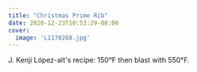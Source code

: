 ```yaml
---
title: "Christmas Prime Rib"
date: 2020-12-23T10:53:29-08:00
cover:
  image: 'L1170268.jpg'
---
```


J. Kenji López-alt's recipe: 150°F then blast with 550°F.
